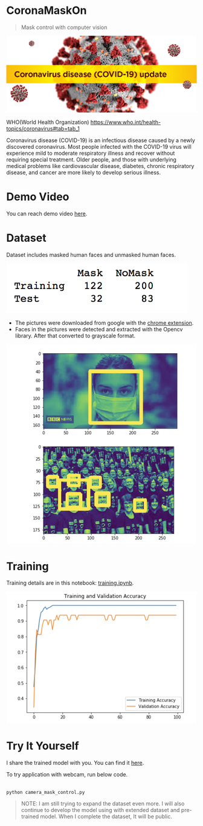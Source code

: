 # CoronaMaskOn
> Mask control with computer vision

![](images/corona.png)

WHO(World Health Organization)
https://www.who.int/health-topics/coronavirus#tab=tab_1

Coronavirus disease (COVID-19) is an infectious disease caused by a newly discovered coronavirus.
Most people infected with the COVID-19 virus will experience mild to moderate respiratory illness and recover without requiring special treatment.  Older people, and those with underlying medical problems like cardiovascular disease, diabetes, chronic respiratory disease, and cancer are more likely to develop serious illness.

# Demo Video
You can reach demo video [here](https://www.loom.com/share/ffe622e9e0534febb4792c29c04ed288).



# Dataset 
Dataset includes masked human faces and unmasked human faces.

![](images/datasetd.png)

- The pictures were downloaded from google with the [chrome extension](https://chrome.google.com/webstore/detail/download-all-images/ifipmflagepipjokmbdecpmjbibjnakm).
- Faces in the pictures were detected and extracted with the Opencv library. After that converted to grayscale format. 

![](images/prepare_data.png)

# Training
Training details are in this notebook: [training.ipynb](training.ipynb).

![](images/accuracy.png)

# Try It Yourself

I share the trained model with you. You can find it [here](https://drive.google.com/open?id=1nRxPkhaljcz53KJCN51p2DHrobVLQAnB).

To try application with webcam, run below code.

``` 

python camera_mask_control.py

```

> NOTE: I am still trying to expand the dataset even more. I will also continue to develop the model using with extended dataset and pre-trained model. When I complete the dataset, It will be public.

